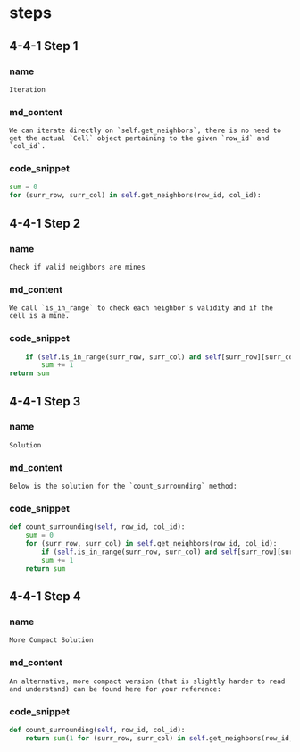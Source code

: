 # steps

## 4-4-1 Step 1

### name
```
Iteration
```
### md_content
```
We can iterate directly on `self.get_neighbors`, there is no need to get the actual `Cell` object pertaining to the given `row_id` and `col_id`. 
```
### code_snippet
```python
sum = 0
for (surr_row, surr_col) in self.get_neighbors(row_id, col_id):
```
## 4-4-1 Step 2
### name
```
Check if valid neighbors are mines 
```
### md_content
```
We call `is_in_range` to check each neighbor's validity and if the cell is a mine. 
```
### code_snippet
```python
    if (self.is_in_range(surr_row, surr_col) and self[surr_row][surr_col].is_mine): 
        sum += 1
return sum
```
## 4-4-1 Step 3
### name
```
Solution
```
### md_content
```
Below is the solution for the `count_surrounding` method:
```
### code_snippet
```python
def count_surrounding(self, row_id, col_id):
    sum = 0
	for (surr_row, surr_col) in self.get_neighbors(row_id, col_id):
        if (self.is_in_range(surr_row, surr_col) and self[surr_row][surr_col].is_mine): 
        sum += 1
	return sum
```
## 4-4-1 Step 4
### name 
```
More Compact Solution
```
### md_content
```
An alternative, more compact version (that is slightly harder to read and understand) can be found here for your reference:
```
### code_snippet
```python
def count_surrounding(self, row_id, col_id):
    return sum(1 for (surr_row, surr_col) in self.get_neighbors(row_id, col_id) if (self.is_in_range(surr_row, surr_col) and self[surr_row][surr_col].is_mine))
```

